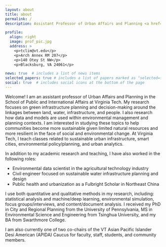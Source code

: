 ```yaml
---
layout: about
title: about
permalink: /
description: Assistant Professor of Urban Affairs and Planning <a href="https://spia.vt.edu">Virginia Tech School of Public and International Affairs</a>.

profile:
  align: right
  image: prof_pic.jpg
  address: >
    <p>tclim@vt.edu</p>
    <p>Arch Annex RM 207</p>
    <p>140 Otey St NW</p>
    <p>Blacksburg, VA 24061</p>

news: true  # includes a list of news items
selected_papers: true # includes a list of papers marked as "selected={true}"
social: true  # includes social icons at the bottom of the page
---
```


Welcome! I am an assistant professor of Urban Affairs and Planning in the School of Public and International Affairs at Virginia Tech. My research focuses on green infrastructure planning and decision-making around the linkages between land, water, infrastructure, and people. I also research how data and models are used within environmental management and planning contexts. I am interested in studying these topics to help communities become more sustainable given limited natural resources and more resilient in the face of social and environmental change. At Virginia Tech, I teach classes related to sustainable urban infrastructure, smart cities, environmental policy/planning, and urban analytics.

In addition to my academic research and teaching, I have also worked in the following roles:

- Environmental data scientist in the agricultural technology industry
- Civil engineer focused on sustainable water infrastructure planning and design
- Public health and urbanization as a Fulbright Scholar in Northeast China

I use both quantitative and qualitative methods in my research, including: statistical analysis and machine/deep learning, environmental simulation, focus groups/interviews, and content/document analysis. I received my PhD in City and Regional Planning from the University of Pennsylvania, MS in Environmental Science and Engineering from Tsinghua University, and my BA from Swarthmore College.

I am also currently one of two co-chairs of the VT Asian Pacific Islander Desi American (APIDA) Caucus for faculty, staff, students, and community members.
